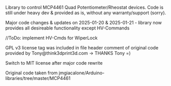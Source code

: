 Library to control MCP4461 Quad Potentiometer/Rheostat devices.
Code is still under heavy dev & provided as is, without any warranty/support (sorry).

<p>Major code changes & updates on 2025-01-20 & 2025-01-21 - library now provides all desireable functionality except HV-Commands</p>
<p>//ToDo: implement HV-Cmds for WiperLock</p>

<p>GPL v3 license tag was included in file header comment of original code provided by Tony@think3dprint3d.com -> THANKS Tony =)</p>
Switch to MIT license after major code rewrite
<p>Original code taken from jmgiacalone/Arduino-libraries/tree/master/MCP4461</p>
